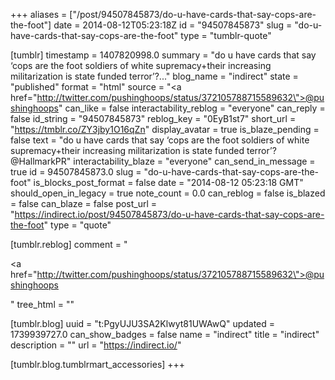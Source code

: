 +++
aliases = ["/post/94507845873/do-u-have-cards-that-say-cops-are-the-foot"]
date = 2014-08-12T05:23:18Z
id = "94507845873"
slug = "do-u-have-cards-that-say-cops-are-the-foot"
type = "tumblr-quote"

[tumblr]
timestamp = 1407820998.0
summary = "do u have cards that say ‘cops are the foot soldiers of white supremacy+their increasing militarization is state funded terror’?..."
blog_name = "indirect"
state = "published"
format = "html"
source = "<a href=\"http://twitter.com/pushinghoops/status/372105788715589632\">@pushinghoops</a>"
can_like = false
interactability_reblog = "everyone"
can_reply = false
id_string = "94507845873"
reblog_key = "0EyB1st7"
short_url = "https://tmblr.co/ZY3jby1O16qZn"
display_avatar = true
is_blaze_pending = false
text = "do u have cards that say &lsquo;cops are the foot soldiers of white supremacy+their increasing militarization is state funded terror&rsquo;? @HallmarkPR"
interactability_blaze = "everyone"
can_send_in_message = true
id = 94507845873.0
slug = "do-u-have-cards-that-say-cops-are-the-foot"
is_blocks_post_format = false
date = "2014-08-12 05:23:18 GMT"
should_open_in_legacy = true
note_count = 0.0
can_reblog = false
is_blazed = false
can_blaze = false
post_url = "https://indirect.io/post/94507845873/do-u-have-cards-that-say-cops-are-the-foot"
type = "quote"

[tumblr.reblog]
comment = "<p><a href=\"http://twitter.com/pushinghoops/status/372105788715589632\">@pushinghoops</a></p>"
tree_html = ""

[tumblr.blog]
uuid = "t:PgyUJU3SA2Klwyt81UWAwQ"
updated = 1739939727.0
can_show_badges = false
name = "indirect"
title = "indirect"
description = ""
url = "https://indirect.io/"

[tumblr.blog.tumblrmart_accessories]
+++
